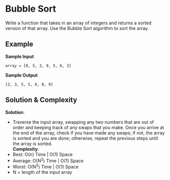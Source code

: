 # Bubble Sort  
Write a function that takes in an array of integers and returns a sorted version of that array. Use the Bubble Sort algorithm to sort the array.  

## Example  
__Sample Input__  
```
array = [8, 5, 2, 9, 5, 6, 3]
```
__Sample Output__  
```
[2, 3, 5, 5, 6, 8, 9]
```

## Solution & Complexity  
__Solution__:  
* Traverse the input array, swapping any two numbers that are out of order and keeping track of any swaps that you make. Once you arrive at the end of the array, check if you have made any swaps; if not, the array is sorted and you are done; otherwise, repeat the previous steps until the array is sorted.  
__Complexity__:  
* Best: O(n) Time | O(1) Space  
* Average: O(N<sup>2</sup>) Time | O(1) Space  
* Worst: O(N<sup>2</sup>) Time | O(1) Space  
* N = length of the input array
